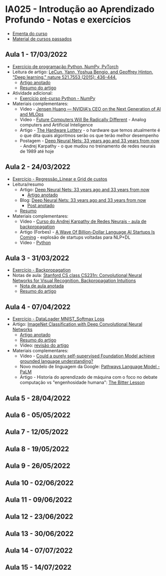 # IA025 - Introdução ao Aprendizado Profundo - Notas e exercícios

* [Ementa do curso](ementa.md)
* [Material de cursos passados](https://colab.research.google.com/github/robertoalotufo/rnap/blob/master/PyTorch/0_index.ipynb)

## Aula 1 - 17/03/2022
* [Exercício de programação Python, NumPy, PyTorch](Exercicios/Aula%201%20-%20Entrega%20-%20Exerc%C3%ADcios%20Introdut%C3%B3rios.ipynb)
* Leitura de artigo: [LeCun, Yann, Yoshua Bengio, and Geoffrey Hinton. "Deep learning." nature 521.7553 (2015): 436-444.](https://s3.us-east-2.amazonaws.com/hkg-website-assets/static/pages/files/DeepLearning.pdf)
  * [Artigo anotado](Artigos/DeepLearning.pdf)
  * [Resumo do artigo](Resumos/Resumo-DeepLearning.pdf)
* Atividade adicional: 
  * [Exercício pré-curso Python - NumPy](Exercicios/ExercicioIntrodutorio.ipynb)
* Materiais complementares:
  * Video - [Jensen Huang — NVIDIA's CEO on the Next Generation of AI and MLOps](https://www.youtube.com/watch?v=kcI3OwQsBJQ)
  * Video - [Future Computers Will Be Radically Different](https://www.youtube.com/watch?v=GVsUOuSjvcg) - Analog computers and Artificial Inteligence
  * Artigo - [The Hardware Lottery](https://arxiv.org/abs/2009.06489) - o hardware que temos atualmente é o que dita quais algoritmos serão os que terão melhor desempenho
  * Postagem - [Deep Neural Nets: 33 years ago and 33 years from now](http://karpathy.github.io/2022/03/14/lecun1989/) - Andrej Karpathy - o que mudou no treinamento de redes neurais de 1989 até hoje

## Aula 2 - 24/03/2022
* [Exercício - Regressão_Linear e Grid de custos](Exercicios/Aula2-Regressão_Linear.ipynb)
* Leitura/resumo
  * Artigo: [Deep Neural Nets: 33 years ago and 33 years from now](http://yann.lecun.com/exdb/publis/pdf/lecun-89e.pdf)
    * [Artigo anotado](Artigos/lecun-89e.pdf)
  * Blog: [Deep Neural Nets: 33 years ago and 33 years from now](http://karpathy.github.io/2022/03/14/lecun1989/)
    * [Post anotado](Artigos/Deep%20Neural%20Nets%2033%20years%20ago%20and%2033%20years%20from%20now.pdf)
  * [Resumo](Resumos/Resumo%20-%20LeCun%20Backpropagation.pdf)
* Materiais complementares:
  * Vídeo - [Curso do Andrej Karpathy de Redes Neurais - aula de backpropagation](https://www.youtube.com/watch?v=gYpoJMlgyXA)
  * Artigo (Forbes) - [A Wave Of Billion-Dollar Language AI Startups Is Coming](https://www.forbes.com/sites/robtoews/2022/03/27/a-wave-of-billion-dollar-language-ai-startups-is-coming/) - explosão de startups voltadas para NLP+DL
  * Vídeo - [Python](https://www.youtube.com/watch?v=qUeud6DvOWI)

## Aula 3 - 31/03/2022
* [Exercício - Backpropagation](Exercicios/Aula3-BackPropagation.ipynb)
* Notas de aula: [Stanford CS class CS231n: Convolutional Neural Networks for Visual Recognition. Backpropagation Intuitions](https://cs231n.github.io/optimization-2/)
  * [Nota de aula anotada](Artigos/Notas%20de%20aula%20de%20Stanford%20CS231n%20-%20Backpropagation%20Intuitions.pdf)
  * [Resumo do artigo](Resumos/Resumo%20-%20Notas%20de%20aula%20Stanford%20CS231n%20-%20Backpropagation%20Intuitions.pdf)

## Aula 4 - 07/04/2022
* [Exercício - DataLoader MNIST_Softmax Loss](Exercicios/Aula4-Regressao_Softmax_MNIST_SGD_minibatches.ipynb)
* Artigo: [ImageNet Classification with Deep Convolutional Neural Networks](https://proceedings.neurips.cc/paper/2012/file/c399862d3b9d6b76c8436e924a68c45b-Paper.pdf)
  * [Artigo anotado](Artigos/NIPS-2012-imagenet-classification-with-deep-convolutional-neural-networks-Paper%20-%20anotado.pdf)
  * [Resumo do artigo](Resumos/Resumo%20-%20ImageNet%20Classification%20with%20Deep%20Convolutional%20Neural%20Networks.pdf)
  * Vídeo: [revisão do artigo](https://youtu.be/Nq3auVtvd9Q)
* Materiais complementares:
  * Vídeo - [Could a purely self-supervised Foundation Model achieve grounded language understanding?](https://www.youtube.com/watch?v=Tp412ab3kHQ)
  * Novo modelo de linguagem da Google: [Pathways Language Model - PaLM](https://ai.googleblog.com/2022/04/pathways-language-model-palm-scaling-to.html)
  * Artigo - Historia do aprendizado de máquina com o foco no debate computação vs "engenhosidade humana": [The Bitter Lesson](http://www.incompleteideas.net/IncIdeas/BitterLesson.html)

## Aula 5 - 28/04/2022
## Aula 6 - 05/05/2022
## Aula 7 - 12/05/2022
## Aula 8 - 19/05/2022
## Aula 9 - 26/05/2022
## Aula 10 - 02/06/2022
## Aula 11 - 09/06/2022
## Aula 12 - 23/06/2022
## Aula 13 - 30/06/2022
## Aula 14 - 07/07/2022
## Aula 15 - 14/07/2022



